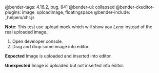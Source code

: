 @bender-tags: 4.16.2, bug, 641
@bender-ui: collapsed
@bender-ckeditor-plugins: image, uploadimage, floatingspace
@bender-include: _helpers/xhr.js

**Note:** This test use upload mock which will show you *Lena* instead of the real uploaded image.

1. Open developer console.
2. Drag and drop some image into editor.

**Expected** Image is uploaded and inserted into editor.

**Unexpected** Image is uploaded but not inserted into editor.
